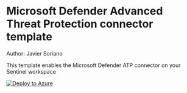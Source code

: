 # Microsoft Defender Advanced Threat Protection connector template

Author: Javier Soriano

This template enables the Microsoft Defender ATP connector on your Sentinel workspace

[![Deploy to Azure](https://aka.ms/deploytoazurebutton)](https://portal.azure.com/#create/Microsoft.Template/uri/https%3A%2F%2Fraw.githubusercontent.com%2FAzure%2FAzure-Sentinel%2Fmaster%2FTools%2FARM-Templates%2FDataConnectors%2FMDATP%2FMDATP.json)